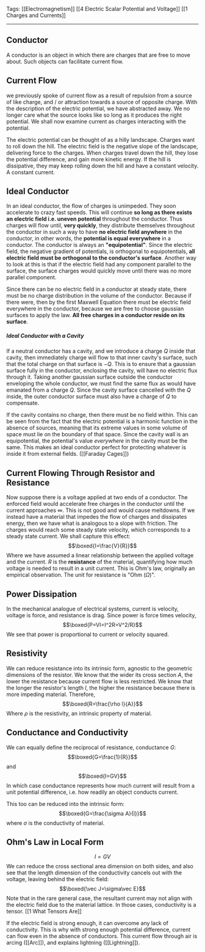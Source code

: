 Tags: [[Electromagnetism]] [[4 Electric Scalar Potential and Voltage]] [[1 Charges and Currents]]
___
## Conductor
A conductor is an object in which there are charges that are free to move about. Such objects can facilitate current flow. 
## Current Flow
we previously spoke of current flow as a result of repulsion from a source of like charge, and / or attraction towards a source of opposite charge. With the description of the electric potential, we have abstracted away. We no longer care what the source looks like so long as it produces the right potential. We shall now examine current as charges interacting with the potential. 

The electric potential can be thought of as a hilly landscape. Charges want to roll down the hill. The electric field is the negative slope of the landscape, delivering force to the charges. When charges travel down the hill, they lose the potential difference, and gain more kinetic energy. If the hill is dissipative, they may keep rolling down the hill and have a constant velocity. A constant current. 
## Ideal Conductor
In an ideal conductor, the flow of charges is unimpeded. They soon accelerate to crazy fast speeds. This will continue **so long as there exists an electric field i.e. uneven potential** throughout the conductor. Thus charges will flow until, **very quickly**, they distribute themselves throughout the conductor in such a way to have **no electric field anywhere** in the conductor, in other words, the **potential is equal everywhere** in a conductor. The conductor is always an **"equipotential"**. Since the electric field, the negative gradient of potentials, is orthogonal to equipotentials, **all electric field must be orthogonal to the conductor's surface**. Another way to look at this is that if the electric field had any component parallel to the surface, the surface charges would quickly move until there was no more parallel component. 

Since there can be no electric field in a conductor at steady state, there must be no charge distribution in the volume of the conductor. Because if there were, then by the first Maxwell Equation there must be electric field everywhere in the conductor, because we are free to choose gaussian surfaces to apply the law. **All free charges in a conductor reside on its surface**. 
##### Ideal Conductor with a Cavity
If a neutral conductor has a cavity, and we introduce a charge $Q$ inside that cavity, then immediately charge will flow to that inner cavity's surface, such that the total charge on that surface is $-Q$. This is to ensure that a gaussian surface fully in the conductor, enclosing the cavity, will have no electric flux through it. Taking another gaussian surface outside the conductor enveloping the whole conductor, we must find the same flux as would have emanated from a charge $Q$. Since the cavity surface cancelled with the $Q$ inside, the outer conductor surface must also have a charge of $Q$ to compensate. 

If the cavity contains no charge, then there must be no field within. This can be seen from the fact that the electric potential is a harmonic function in the absence of sources, meaning that its extreme values in some volume of space must lie on the boundary of that space. Since the cavity wall is an equipotential, the potential's value *everywhere* in the cavity must be the same. This makes an ideal conductor perfect for protecting whatever is inside it from external fields. ([[Faraday Cages]])
## Current Flowing Through Resistor and Resistance
Now suppose there is a voltage applied at two ends of a conductor. The enforced field would accelerate free charges in the conductor until the current approaches $\infty$. This is not good and would cause meltdowns. If we instead have a material that impedes the flow of charges and dissipates energy, then we have what is analogous to a slope with friction. The charges would reach some steady state velocity, which corresponds to a steady state current. We shall capture this effect: 
$$\boxed{I=\frac{V}{R}}$$
Where we have assumed a linear relationship between the applied voltage and the current. $R$ is the **resistance** of the material, quantifying how much voltage is needed to result in a unit current. This is Ohm's law, originally an empirical observation. The unit for resistance is "Ohm ($\Omega$)".
## Power Dissipation
In the mechanical analogue of electrical systems, current is velocity, voltage is force, and resistance is drag. Since power is force times velocity, 
$$\boxed{P=VI=I^2R=V^2/R}$$
We see that power is proportional to current or velocity squared. 
## Resistivity
We can reduce resistance into its intrinsic form, agnostic to the geometric dimensions of the resistor. We know that the wider its cross section $A$, the lower the resistance because current flow is less restricted. We know that the longer the resistor's length $l$, the higher the resistance because there is more impeding material. Therefore, 
$$\boxed{R=\frac{\rho l}{A}}$$
Where $\rho$ is the resistivity, an intrinsic property of material. 
## Conductance and Conductivity
We can equally define the reciprocal of resistance, conductance $G$:
$$\boxed{G=\frac{1}{R}}$$
and
$$\boxed{I=GV}$$
In which case conductance represents how much current will result from a unit potential difference, i.e. how readily an object conducts current.

This too can be reduced into the intrinsic form:
$$\boxed{G=\frac{\sigma A}{l}}$$
where $\sigma$ is the conductivity of material. 
## Ohm's Law in Local Form
$$I=GV$$
We can reduce the cross sectional area dimension on both sides, and also see that the length dimension of the conductivity cancels out with the voltage, leaving behind the electric field:
$$\boxed{\vec J=\sigma\vec E}$$
Note that in the rare general case, the resultant current may not align with the electric field due to the material lattice. In those cases, conductivity is a tensor. [[1 What Tensors Are]]

If the electric field is strong enough, it can overcome any lack of conductivity. This is why with strong enough potential difference, current can flow even in the absence of conductors. This current flow through air is arcing ([[Arc]]), and explains lightning ([[Lightning]]). 
